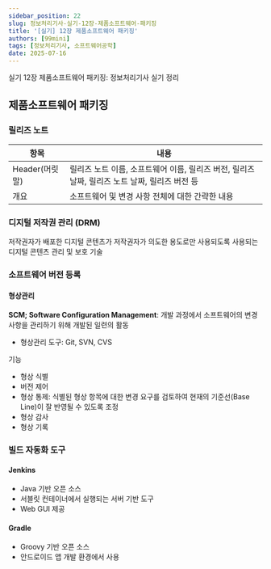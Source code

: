 ```yaml
---
sidebar_position: 22
slug: 정보처리기사-실기-12장-제품소프트웨어-패키징
title: '[실기] 12장 제품소프트웨어 패키징'
authors: [99mini]
tags: [정보처리기사, 소프트웨어공학]
date: 2025-07-16
---
```


실기 12장 제품소프트웨어 패키징: 정보처리기사 실기 정리

<!-- truncate -->

## 제품소프트웨어 패키징

### 릴리즈 노트

| 항목           | 내용                                                                                          |
| -------------- | --------------------------------------------------------------------------------------------- |
| Header(머릿말) | 릴리즈 노트 이름, 소프트웨어 이름, 릴리즈 버전, 릴리즈 날짜, 릴리즈 노트 날짜, 릴리즈 버전 등 |
| 개요           | 소프트웨어 및 변경 사항 전체에 대한 간략한 내용                                               |

### 디지털 저작권 관리 (DRM)

저작권자가 배포한 디지털 콘텐츠가 저작권자가 의도한 용도로만 사용되도록 사용되는 디지털 콘텐츠 관리 및 보호 기술

### 소프트웨어 버전 등록

#### 형상관리

**SCM; Software Configuration Management**: 개발 과정에서 소프트웨어의 변경 사항을 관리하기 위해 개발된 일련의 활동

- 형상관리 도구: Git, SVN, CVS

기능

- 형상 식별
- 버전 제어
- 형상 통제: 식별된 형상 항목에 대한 변경 요구를 검토하여 현재의 기준선(Base Line)이 잘 반영될 수 있도록 조정
- 형상 감사
- 형상 기록

### 빌드 자동화 도구

#### Jenkins

- Java 기반 오픈 소스
- 서블릿 컨테이너에서 실행되는 서버 기반 도구
- Web GUI 제공

#### Gradle

- Groovy 기반 오픈 소스
- 안드로이드 앱 개발 환경에서 사용
